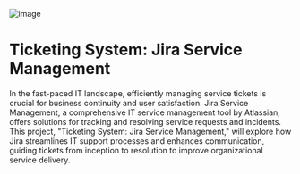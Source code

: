 ![image](https://github.com/user-attachments/assets/067718d7-7f9e-400e-9f0b-c36bc35dd1d0)
<h1> Ticketing System: Jira Service Management </h1>

<p>In the fast-paced IT landscape, efficiently managing service tickets is crucial for business continuity and user satisfaction. Jira Service Management, a comprehensive IT service management tool by Atlassian, offers solutions for tracking and resolving service requests and incidents. This project, "Ticketing System: Jira Service Management," will explore how Jira streamlines IT support processes and enhances communication, guiding tickets from inception to resolution to improve organizational service delivery.</p>
